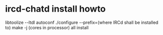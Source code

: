 ircd-chatd install howto
====

   libtoolize --ltdl
   autoconf
   ./configure --prefix=(where IRCd shall be installed to)
   make -j (cores in processor) all install
